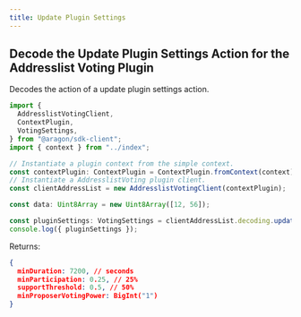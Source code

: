 ```yaml
---
title: Update Plugin Settings
---
```


## Decode the Update Plugin Settings Action for the Addresslist Voting Plugin

Decodes the action of a update plugin settings action.

```ts
import {
  AddresslistVotingClient,
  ContextPlugin,
  VotingSettings,
} from "@aragon/sdk-client";
import { context } from "../index";

// Instantiate a plugin context from the simple context.
const contextPlugin: ContextPlugin = ContextPlugin.fromContext(context);
// Instantiate a AddresslistVoting plugin client.
const clientAddressList = new AddresslistVotingClient(contextPlugin);

const data: Uint8Array = new Uint8Array([12, 56]);

const pluginSettings: VotingSettings = clientAddressList.decoding.updatePluginSettingsAction(data);
console.log({ pluginSettings });
```


Returns:

```json
{
  minDuration: 7200, // seconds
  minParticipation: 0.25, // 25%
  supportThreshold: 0.5, // 50%
  minProposerVotingPower: BigInt("1")
}
```